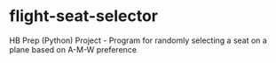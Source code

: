 # flight-seat-selector
HB Prep (Python) Project - Program for randomly selecting a seat on a plane based on A-M-W preference
